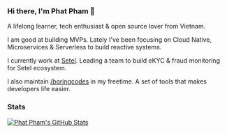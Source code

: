 ### Hi there, I'm Phat Pham 👋

A lifelong learner, tech enthusiast & open source lover from Vietnam.

I am good at building MVPs. Lately I've been focusing on Cloud Native, Microservices & Serverless to build reactive systems.

I currently work at [Setel](https://setel.com). Leading a team to build eKYC & fraud monitoring for Setel ecosystem.

I also maintain [/boringcodes](https://github.com/boringcodes) in my freetime. A set of tools that makes developers life easier.

### Stats

[![Phat Pham's GitHub Stats](https://github-readme-stats.vercel.app/api?username=phatpham9&theme=dark)](https://github.com/phatpham9)
